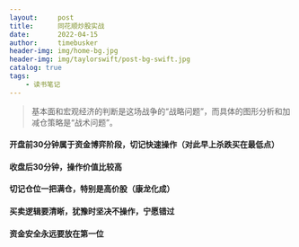```yaml
---
layout:     post
title:      同花顺炒股实战
date:       2022-04-15
author:     timebusker
header-img: img/home-bg.jpg
header-img: img/taylorswift/post-bg-swift.jpg
catalog: true
tags:
    - 读书笔记
---  
```


> 基本面和宏观经济的判断是这场战争的“战略问题”，而具体的图形分析和加减仓策略是“战术问题”。


#### 开盘前30分钟属于资金博弈阶段，切记快速操作（对此早上杀跌买在最低点）

#### 收盘后30分钟，操作价值比较高

#### 切记仓位一把满仓，特别是高价股（康龙化成） 

#### 买卖逻辑要清晰，犹豫时坚决不操作，宁愿错过

#### 资金安全永远要放在第一位